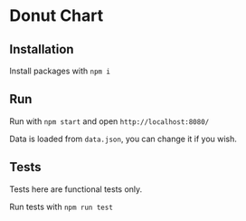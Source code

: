 # Donut Chart

## Installation

Install packages with `npm i`

## Run

Run with `npm start` and open `http://localhost:8080/`

Data is loaded from `data.json`, you can change it if you wish.

## Tests

Tests here are functional tests only.

Run tests with `npm run test`
